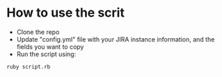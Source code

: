 # How to use the scrit #

* Clone the repo
* Update "config.yml" file with your JIRA instance information, and the fields you want to copy
* Run the script using: 
```
ruby script.rb
```

